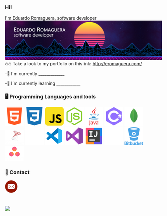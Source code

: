 ### Hi!
I'm Eduardo Romaguera,
software developer
![](https://github.com/EduardoRomaguera/EduardoRomaguera/blob/main/images/banner/banner.png)
:fire::fire: Take a look to my portfolio on this link:
http://eromaguera.com/

-🔭  I´m currently _____________

-🌱  I´m currently learning ____________

### :desktop_computer: Programming Languages and tools
<img src="https://github.com/EduardoRomaguera/EduardoRomaguera/blob/main/images/icons/html.png" width=60>   <img src="https://github.com/EduardoRomaguera/EduardoRomaguera/blob/main/images/icons/css.png" width=60>   <img src="https://github.com/EduardoRomaguera/EduardoRomaguera/blob/main/images/icons/javascript.png" width=60>   <img src="https://github.com/EduardoRomaguera/EduardoRomaguera/blob/main/images/icons/nodejs.png" width=60>   <img src="https://github.com/EduardoRomaguera/EduardoRomaguera/blob/main/images/icons/java.png" width=60>   <img src="https://github.com/EduardoRomaguera/EduardoRomaguera/blob/main/images/icons/cSharp.png" width=60>   <img src="https://github.com/EduardoRomaguera/EduardoRomaguera/blob/main/images/icons/mongo.png" width=60>   <img src="https://github.com/EduardoRomaguera/EduardoRomaguera/blob/main/images/icons/sql.png" width=60>   <img src="https://github.com/EduardoRomaguera/EduardoRomaguera/blob/main/images/icons/mysql.png" width=60>   <img src="https://github.com/EduardoRomaguera/EduardoRomaguera/blob/main/images/icons/visualStudioCode.png" width=60>   <img src="https://github.com/EduardoRomaguera/EduardoRomaguera/blob/main/images/icons/visualStudio.png" width=60>   <img src="https://github.com/EduardoRomaguera/EduardoRomaguera/blob/main/images/icons/intellij.png" width=60>   <img src="https://github.com/EduardoRomaguera/EduardoRomaguera/blob/main/images/icons/github.png" width=60>   <img src="https://github.com/EduardoRomaguera/EduardoRomaguera/blob/main/images/icons/bitbucket.png" width=60>   <img src="https://github.com/EduardoRomaguera/EduardoRomaguera/blob/main/images/icons/asana.png" width=60>



### :handshake: Contact
<a href="mailto:eromaguera@outlook.com?subject=Hey Eduardo, I just checked your github">
    <img align="left" alt="Eduardo Romaguera Mail" width="40px" src="https://github.com/EduardoRomaguera/EduardoRomaguera/blob/main/images/icons/mail.png" />
</a>

<br>
<br>
<br>
<br>

![](https://komarev.com/ghpvc/?username=EduardoRomaguera&color=brightgreen&style=flat-square)

<!---
EduardoRomaguera/EduardoRomaguera is a ✨ special ✨ repository because its `README.md` (this file) appears on your GitHub profile.
You can click the Preview link to take a look at your changes.
--->
